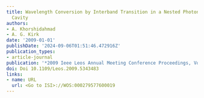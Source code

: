 ```yaml
---
title: Wavelength Conversion by Interband Transition in a Nested Photonic Crystal
  Cavity
authors:
- A. Khorshidahmad
- A. G. Kirk
date: '2009-01-01'
publishDate: '2024-09-06T01:51:46.472916Z'
publication_types:
- article-journal
publication: '*2009 Ieee Leos Annual Meeting Conference Proceedings, Vols 1and 2*'
doi: Doi 10.1109/Leos.2009.5343483
links:
- name: URL
  url: <Go to ISI>://WOS:000279577600019
---
```

